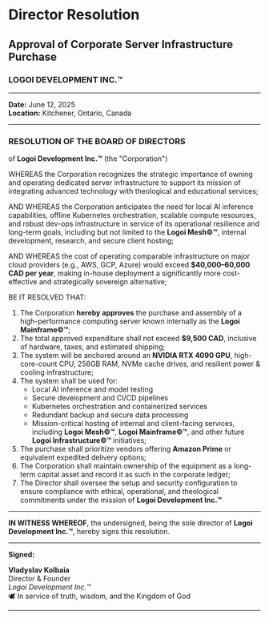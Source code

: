 # Director Resolution  
## Approval of Corporate Server Infrastructure Purchase  
### LOGOI DEVELOPMENT INC.™

---

**Date:** June 12, 2025  
**Location:** Kitchener, Ontario, Canada  

---

### RESOLUTION OF THE BOARD OF DIRECTORS  
of **Logoi Development Inc.™** (the "Corporation")

WHEREAS the Corporation recognizes the strategic importance of owning and operating dedicated server infrastructure to support its mission of integrating advanced technology with theological and educational services;

AND WHEREAS the Corporation anticipates the need for local AI inference capabilities, offline Kubernetes orchestration, scalable compute resources, and robust dev-ops infrastructure in service of its operational resilience and long-term goals, including but not limited to the **Logoi Mesh©™**, internal development, research, and secure client hosting;

AND WHEREAS the cost of operating comparable infrastructure on major cloud providers (e.g., AWS, GCP, Azure) would exceed **$40,000–60,000 CAD per year**, making in-house deployment a significantly more cost-effective and strategically sovereign alternative;

BE IT RESOLVED THAT:

1. The Corporation **hereby approves** the purchase and assembly of a high-performance computing server known internally as the **Logoi Mainframe©™**;
2. The total approved expenditure shall not exceed **$9,500 CAD**, inclusive of hardware, taxes, and estimated shipping;
3. The system will be anchored around an **NVIDIA RTX 4090 GPU**, high-core-count CPU, 256GB RAM, NVMe cache drives, and resilient power & cooling infrastructure;
4. The system shall be used for:
   - Local AI inference and model testing
   - Secure development and CI/CD pipelines
   - Kubernetes orchestration and containerized services
   - Redundant backup and secure data processing
   - Mission-critical hosting of internal and client-facing services, including **Logoi Mesh©™**, **Logoi Mainframe©™**, and other future **Logoi Infrastructure©™** initiatives;
5. The purchase shall prioritize vendors offering **Amazon Prime** or equivalent expedited delivery options;
6. The Corporation shall maintain ownership of the equipment as a long-term capital asset and record it as such in the corporate ledger;
7. The Director shall oversee the setup and security configuration to ensure compliance with ethical, operational, and theological commitments under the mission of **Logoi Development Inc.™**

---

**IN WITNESS WHEREOF**, the undersigned, being the sole director of **Logoi Development Inc.™**, hereby signs this resolution.

---

**Signed:**

**Vladyslav Kolbaia**  
Director & Founder  
_Logoi Development Inc.™_  
🕊️ In service of truth, wisdom, and the Kingdom of God

---